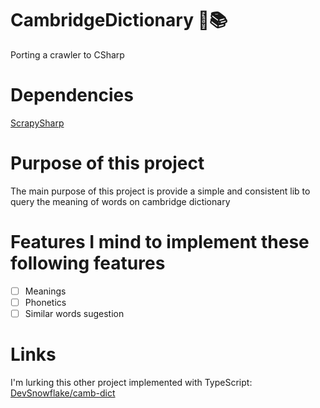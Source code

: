 # CambridgeDictionary :book::books:
Porting a crawler to CSharp

# Dependencies
[ScrapySharp](https://github.com/rflechner/ScrapySharp)

# Purpose of this project
The main purpose of this project is provide a simple and consistent lib to query the meaning of words on cambridge dictionary

# Features I mind to implement these following features
- [ ] Meanings
- [ ] Phonetics
- [ ] Similar words sugestion

# Links
I'm lurking this other project implemented with TypeScript: [DevSnowflake/camb-dict](https://github.com/DevSnowflake/camb-dict)